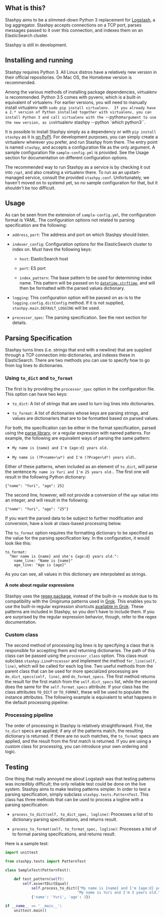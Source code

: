 ## What is this?

Stashpy aims to be a slimmed-down Python 3 replacement for
[Logstash](https://www.elastic.co/products/logstash), a log
aggregator. Stashpy accepts connections on a TCP port, parses messages
passed to it over this connection, and indexes them on an
ElasticSearch cluster.

Stashpy is still in development.


## Installing and running

Stashpy requires Python 3. All Linux distros have a relatively new
version in their official repositories. On Mac OS, the Homebrew
version is recommended.

Among the various methods of installing package dependencies,
virtualenv is recommended. Python 3.5 comes with pyvenv, which is a
built-in equivalent of virtualenv. For earlier versions, you will need
to manually install virtualenv with `sudo pip install virtualenv.  If
you already have a 2.* version of Python installed together with
virtualenv, you can install Python 3 and call virtualenv with the
`--python` argument to use the new version, as in `virtualenv stashpy
--python \`which python3\``.

It is possible to install Stashpy simply as a dependency or with `pip
install stashpy` as it is [on
PyPI](https://pypi.python.org/pypi/stashpy). For development purposes,
you can simply create a virtualenv wherever you prefer, and run
Stashpy from there. The entry point is named `stashpy`, and accepts a
configuration file as the only argument. A sample configuration file
`sample-config.yml` is provided. See the Usage section for
documentation on different configuration options.

The recommended way to run Stashpy as a service is by checking it out
into `/opt`, and also creating a virtualenv there. To run as an
upstart-managed service, consult the provided
`stashpy.conf`. Unfortunately, we haven't moved on to systemd yet, so
no sample configuration for that, but it shouldn't be too difficult.


## Usage

As can be seen from the extension of `sample-config.yml`, the
configuration format is YAML. The configuration options not related to
parsing specification are the following:

* `address`, `port`: The address and port on which Stashpy should listen.

* `indexer_config`: Configuration options for the ElasticSearch
  cluster to index on. Must have the following keys:

  - `host`: ElasticSearch host

  - `port`: ES port

  - `index_pattern`: The base pattern to be used for determining index
    name. This pattern will be passed on to
    [`datetime.strftime`](https://docs.python.org/3/library/datetime.html#datetime.date.strftime),
    and will then be formatted with the parsed values dictionary.

* `logging`: This configuration option will be passed on as-is to the
  `logging.config.dictConfig` method. If it is not supplied,
  `stashpy.main.DEFAULT_LOGGING` will be used.

* `processor_spec`: The parsing specification. See the next section
  for details.

## Parsing Specification

Stashpy turns lines (i.e. strings that end with a newline) that are
supplied through a TCP connection into dictionaries, and indexes these
in ElasticSearch. There are two methods you can use to specify how to
go from log lines to dictionaries.

### Using `to_dict` and `to_format`

The first is by providing the `processor_spec` option in the
configuration file. This option can have two keys:

* `to_dict`: A list of strings that are used to turn log lines into
  dictionaries.

* `to_format`: A list of dictionaries whose keys are parsing strings,
  and values are dictionariers that are to be formatted based on
  parsed values.

For both, the specification can be either in the format specification,
parsed using the [parse library](https://pypi.python.org/pypi/parse),
or a regular expression with named patterns. For example, the
following are equivalent ways of parsing the same pattern:

* `My name is {name} and I'm {age:d} years old.`

* `My name is (?P<name>\w*) and I'm (?P<age>\d*) years old\.`

Either of these patterns, when included as an element of `to_dict`,
will parse the sentence `My name is Yuri and I'm 25 years old.`. The
first one will result in the following Python dictionary:

    {"name": "Yuri", "age": 25}

The second line, however, will not provide a conversion of the `age`
value into an integer, and will result in the following:

    {"name": "Yuri", "age": "25"}

If you want the parsed data to be subject to further modification and
conversion, have a look at class-based processing below.

The `to_format` option requires the formatting dictionary to be
specified as the value for the parsing specification key. In the
configuration, it would look like this:

    to_format:
      "Her name is {name} and she's {age:d} years old.":
        name_line: "Name is {name}"
        age_line: "Age is {age}"

As you can see, all values in this dictionary are interpolated as
strings.

#### A note about regular expressions

Stashpy uses the [regex package](https://pypi.python.org/pypi/regex),
instead of the built-in `re` module due to its compatibility with the
Onigiruma patterns used in
[Grok](https://www.elastic.co/guide/en/logstash/current/plugins-filters-grok.html). This
enables you to use the built-in regular expression shortcuts
[available in
Grok](https://github.com/elastic/logstash/blob/v1.4.2/patterns/grok-patterns). These
patterns are included in Stashpy, so you don't have to include
them. If you are surprised by the regular expression behavior, though,
refer to the regex documentation.

### Custom class

The second method of processing log lines is by specifying a class
that is responsible for accepting them and returning dictionaries. The
path of this class can be passed using the `processor_class`
option. This class must subclass `stashpy.LineProcessor` and implement
the method `for_line(self, line)`, which will be called for each log
line. Two useful methods from the parent class that can be used for
more specialized processing are `do_dict_specs(self, line)`, and
`do_format_specs`. The first method returns the result for the first
match from the `self.dict_specs` list, while the second does the same
for the `self.format_specs` attribute. If your class has the class
attributes `TO_DICT` or `TO_FORMAT`, these will be used to populate
the instance attributes. The following example is equivalent to what
happens in the default processing pipeline:


### Processing pipeline

The order of processing in Stashpy is relatively
straightforward. First, the `to_dict` specs are applied; if any of the
patterns match, the resulting dictionary is returned. If there are no
such matches, the `to_format` specs are applied, and the result from
the first match is returned. If you are using a custom class for
processing, you can introduce your own ordering and logic.

## Testing

One thing that really annoyed me about Logstash was that testing
patterns was incredibly difficult; the only reliable test could be
done on the live system. Stashpy aims to make testing patterns
simpler. In order to test a parsing specification, simply subclass
`stashpy.tests.PatternTest`. This class has three methods that can be
used to process a logline with a parsing specification:

* `process_to_dict(self, to_dict_spec, logline)`: Processes a list of
  to dictionary parsing specifications, and returns result.

* `process_to_format(self, to_format_spec, logline)`: Processes a list
  of to format parsing specifications, and returns result.

Here is a sample test:
```python
import unittest

from stashpy.tests import PatternTest

class SampleTest(PatternTest):

    def test_pattern(self):
        self.assertDictEqual(
            self.process_to_dict(["My name is {name} and I'm {age:d} years old."],
                                 "My name is Yuri and I'm 3 years old."),
            {'name': 'Yuri', 'age': 3})

if __name__ == '__main__':
    unittest.main()
```
